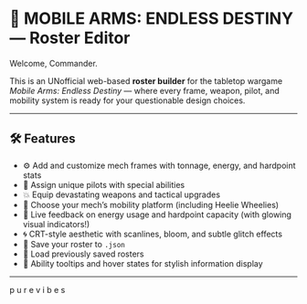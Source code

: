 # 🤖 MOBILE ARMS: ENDLESS DESTINY — Roster Editor

Welcome, Commander.

This is an UNofficial web-based **roster builder** for the tabletop wargame _Mobile Arms: Endless Destiny_ — where every frame, weapon, pilot, and mobility system is ready for your questionable design choices.

---

## 🛠️ Features

- ⚙️ Add and customize mech frames with tonnage, energy, and hardpoint stats
- 🧠 Assign unique pilots with special abilities
- 💥 Equip devastating weapons and tactical upgrades
- 🚀 Choose your mech’s mobility platform (including Heelie Wheelies)
- 🔋 Live feedback on energy usage and hardpoint capacity (with glowing visual indicators!)
- 🌀 CRT-style aesthetic with scanlines, bloom, and subtle glitch effects
- 💾 Save your roster to `.json`
- 📂 Load previously saved rosters
- 💬 Ability tooltips and hover states for stylish information display

---

p u r e   v i b e s 
